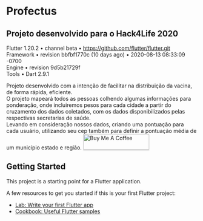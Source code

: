 # Profectus

## Projeto desenvolvido para o Hack4Life 2020

Flutter 1.20.2 • channel beta • https://github.com/flutter/flutter.git  
Framework • revision bbfbf1770c (10 days ago) • 2020-08-13 08:33:09 -0700  
Engine • revision 9d5b21729f  
Tools • Dart 2.9.1  

Projeto desenvolvido com a intenção de facilitar na distribuição da vacina, de forma rápida, eficiente.   
O projeto mapeará todos as pessoas colhendo algumas informações para ponderação, onde incluiremos pesos para cada cidade a partir do cruzamento dos dados coletados, com os dados disponibilizados pelas respectivas secretarias de saúde.  
Levando em consideração nossos dados, criando uma pontuação para cada usuário, utilizando seu cep também para definir a pontuação média de um município estado e região.
<a href="https://www.buymeacoffee.com/kauemurakami" target="_blank"><img src="https://www.buymeacoffee.com/assets/img/custom_images/orange_img.png" alt="Buy Me A Coffee" style="height: 41px !important;width: 174px !important;box-shadow: 0px 3px 2px 0px rgba(190, 190, 190, 0.5) !important;-webkit-box-shadow: 0px 3px 2px 0px rgba(190, 190, 190, 0.5) !important;" ></a>

## Getting Started

This project is a starting point for a Flutter application.

A few resources to get you started if this is your first Flutter project:

- [Lab: Write your first Flutter app](https://flutter.dev/docs/get-started/codelab)
- [Cookbook: Useful Flutter samples](https://flutter.dev/docs/cookbook)

